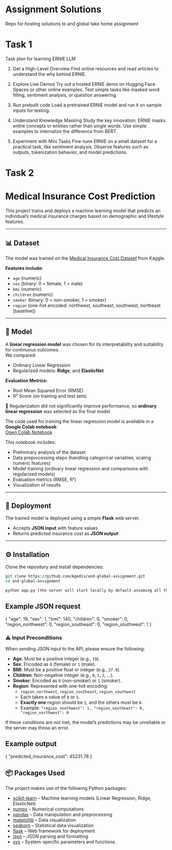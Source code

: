 # Assignment Solutions
Repo for hosting solutions to and global take home assignment 

# Task 1
Task plan for learning ERNIE LLM
1. Get a High-Level Overview
Find online resources and read articles to understand the why behind ERNIE.

2. Explore Live Demos
Try out a hosted ERNIE demo on Hugging Face Spaces or other online examples.
Test simple tasks like masked word filling, sentiment analysis, or question answering.

3. Run prebuilt code 
Load a pretrained ERNIE model and run it on sample inputs for testing.

5. Understand Knowledge Masking 
Study the key innovation: ERNIE masks entire concepts or entities rather than single words.
Use simple examples to internalize the difference from BERT.

6. Experiment with Mini Tasks 
Fine-tune ERNIE on a small dataset for a practical task, like sentiment analysis. Observe features such as outputs, tokenization behavior, and model predictions.
# Task 2

# Medical Insurance Cost Prediction  

This project trains and deploys a machine learning model that predicts an individual’s medical insurance charges based on demographic and lifestyle features.  

---

## 📊 Dataset  
The model was trained on the [Medical Insurance Cost Dataset](https://www.kaggle.com/datasets/mosapabdelghany/medical-insurance-cost-dataset) from Kaggle.  

**Features include:**  
- `age` (numeric)  
- `sex` (binary: 0 = female, 1 = male)  
- `bmi` (numeric)  
- `children` (numeric)  
- `smoker` (binary: 0 = non-smoker, 1 = smoker)  
- `region` (one-hot encoded: northwest, southeast, southwest, northeast [baseline])  

---

## 🤖 Model  
A **linear regression model** was chosen for its interpretability and suitability for continuous outcomes.  
We compared:  
- Ordinary Linear Regression  
- Regularized models: **Ridge**, and **ElasticNet**  

**Evaluation Metrics:**  
- Root Mean Squared Error (RMSE)  
- R² Score (on training and test sets)  

📌 Regularization did not significantly improve performance, so **ordinary linear regression** was selected as the final model.  

The code used for training the linear regression model is available in a **Google Colab notebook**:  
[Open Colab Notebook](https://colab.research.google.com/drive/1z4wuowh5jqf758zdt85syZEAoCn0hJdm#scrollTo=bn2DRnsoPTw4)

This notebook includes:  
- Preliminary analysis of the dataset
- Data preprocessing steps (handling categorical variables, scaling numeric features)  
- Model training (ordinary linear regression and comparisons with regularized models)  
- Evaluation metrics (RMSE, R²)  
- Visualization of results 
---

## 🚀 Deployment  
The trained model is deployed using a simple **Flask** web server.  

- Accepts **JSON input** with feature values  
- Returns predicted insurance cost as **JSON output**  

---

## ⚙️ Installation  

Clone the repository and install dependencies:  

```bash
git clone https://github.com/Agedis/and-global-assignment.git
cd and-global-assignment

python app.py (the server will start locally by default assuming all the necessary packages are installed)
```

## Example JSON request
{
  "age": 19,
  "sex": 1,
  "bmi": 140,
  "children": 0,
  "smoker": 0,
  "region_northwest": 0,
  "region_southeast": 0,
  "region_southwest": 1
}

### ⚠️ Input Preconditions  

When sending JSON input to the API, please ensure the following:  

- **Age**: Must be a positive integer (e.g., `19`).  
- **Sex**: Encoded as `0` (female) or `1` (male).  
- **BMI**: Must be a positive float or integer (e.g., `27.9`).  
- **Children**: Non-negative integer (e.g., `0`, `1`, `2`, …).  
- **Smoker**: Encoded as `0` (non-smoker) or `1` (smoker).  
- **Region**: Represented with one-hot encoding:  
  - `region_northwest`, `region_southeast`, `region_southwest`  
  - Each takes a value of `0` or `1`.  
  - **Exactly one** region should be `1`, and the others must be `0`.  
  - Example: `"region_southwest": 1, "region_southeast": 0, "region_northwest": 0`  

If these conditions are not met, the model’s predictions may be unreliable or the server may throw an error.  

## Example output
{
  "predicted_insurance_cost": 45231.78
}

## 📦 Packages Used  

The project makes use of the following Python packages:  

- [scikit-learn](https://scikit-learn.org/stable/) – Machine learning models (Linear Regression, Ridge, ElasticNet)  
- [numpy](https://numpy.org/) – Numerical computations  
- [pandas](https://pandas.pydata.org/) – Data manipulation and preprocessing  
- [matplotlib](https://matplotlib.org/) – Data visualization  
- [seaborn](https://seaborn.pydata.org/) – Statistical data visualization  
- [flask](https://flask.palletsprojects.com/) – Web framework for deployment  
- [json](https://docs.python.org/3/library/json.html) – JSON parsing and formatting  
- [sys](https://docs.python.org/3/library/sys.html) – System-specific parameters and functions 
